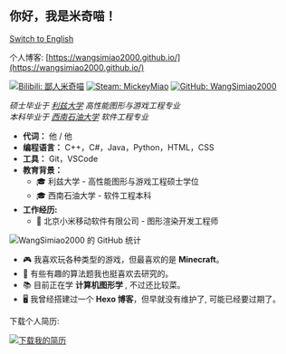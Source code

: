 ## 你好，我是米奇喵！

[Switch to English](README.md)

个人博客: [https://wangsimiao2000.github.io/](https://wangsimiao2000.github.io/)

[![Bilibili: 鄙人米奇喵](https://img.shields.io/badge/Bilibili-鄙人米奇喵-00A1D6?style=for-the-badge&logo=bilibili&logoColor=white)](https://space.bilibili.com/36913332)
[![Steam: MickeyMiao](https://img.shields.io/badge/Steam-MickeyMiao-000000?style=for-the-badge&logo=steam&logoColor=white)](https://steamcommunity.com/id/MickeyMiao/)
[![GitHub: WangSimiao2000](https://img.shields.io/badge/GitHub-WangSimiao2000-181717?style=for-the-badge&logo=github)](https://github.com/WangSimiao2000)

*硕士毕业于 [利兹大学](https://www.leeds.ac.uk) 高性能图形与游戏工程专业*  
*本科毕业于 [西南石油大学](https://www.swpu.edu.cn) 软件工程专业*

- **代词：** 他 / 他
- **编程语言：** C++，C#，Java，Python，HTML，CSS
- **工具：** Git，VSCode
- **教育背景：** 
  - 🎓 利兹大学 - 高性能图形与游戏工程硕士学位
  - 🎓 西南石油大学 - 软件工程本科
- **工作经历:**
  - 🏢 北京小米移动软件有限公司 - 图形渲染开发工程师

![WangSimiao2000 的 GitHub 统计](https://github-readme-stats.vercel.app/api?username=WangSimiao2000&show_icons=true&hide=stars,issues)

- 🎮 我喜欢玩各种类型的游戏，但最喜欢的是 **Minecraft**。
- 🧩 有些有趣的算法题我也挺喜欢去研究的。
- 📚 目前正在学 **计算机图形学** , 不过还比较菜。
- 🖥️ 我曾经搭建过一个 **Hexo 博客**，但早就没有维护了, 可能已经要过期了。

下载个人简历:

[![下载我的简历](https://img.shields.io/badge/Resume-Download-blue?style=for-the-badge&logo=adobeacrobatreader&logoColor=white)](./WangSimiao.pdf)
